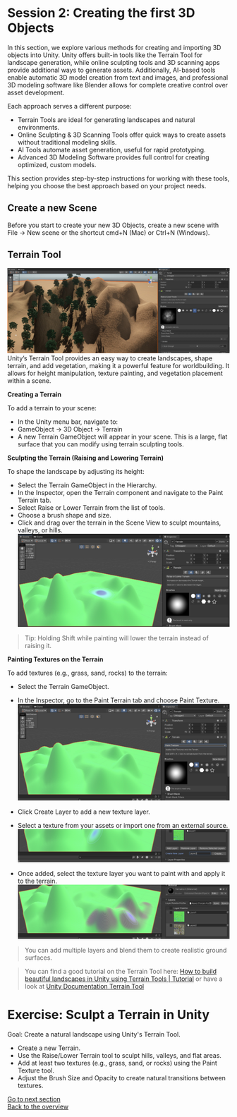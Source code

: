 # Session 2: Creating the first 3D Objects

In this section, we explore various methods for creating and importing 3D objects into Unity. Unity offers built-in tools like the Terrain Tool for landscape generation, while online sculpting tools and 3D scanning apps provide additional ways to generate assets. Additionally, AI-based tools enable automatic 3D model creation from text and images, and professional 3D modeling software like Blender allows for complete creative control over asset development.

Each approach serves a different purpose:
- Terrain Tools are ideal for generating landscapes and natural environments.
- Online Sculpting & 3D Scanning Tools offer quick ways to create assets without traditional modeling skills.
- AI Tools automate asset generation, useful for rapid prototyping.
- Advanced 3D Modeling Software provides full control for creating optimized, custom models.

This section provides step-by-step instructions for working with these tools, helping you choose the best approach based on your project needs.

## Create a new Scene

Before you start to create your new 3D Objects, create a new scene with File -> New scene or the shortcut cmd+N (Mac) or Ctrl+N (Windows).

## Terrain Tool  
![](images/terraintools.jpeg)
Unity’s Terrain Tool provides an easy way to create landscapes, shape terrain, and add vegetation, making it a powerful feature for worldbuilding. It allows for height manipulation, texture painting, and vegetation placement within a scene.

**Creating a Terrain**

To add a terrain to your scene:

 - In the Unity menu bar, navigate to:
 - GameObject -> 3D Object -> Terrain
 - A new Terrain GameObject will appear in your scene. This is a large, flat surface that you can modify using terrain sculpting tools.

**Sculpting the Terrain (Raising and Lowering Terrain)**

To shape the landscape by adjusting its height:
- Select the Terrain GameObject in the Hierarchy.
- In the Inspector, open the Terrain component and navigate to the Paint Terrain tab.
- Select Raise or Lower Terrain from the list of tools.
- Choose a brush shape and size.
- Click and drag over the terrain in the Scene View to sculpt mountains, valleys, or hills.![](images/terrain1.jpeg)

> Tip: Holding Shift while painting will lower the terrain instead of raising it.

**Painting Textures on the Terrain**

To add textures (e.g., grass, sand, rocks) to the terrain:
- Select the Terrain GameObject.
- In the Inspector, go to the Paint Terrain tab and choose Paint Texture.
![](images/terrain2.jpeg)

- Click Create Layer to add a new texture layer.
- Select a texture from your assets or import one from an external source.
![](images/terrain3.jpeg)

- Once added, select the texture layer you want to paint with and apply it to the terrain.
![](images/terrain4.jpeg)

> You can add multiple layers and blend them to create realistic ground surfaces.

> You can find a good tutorial on the Terrain Tool here: [How to build beautiful landscapes in Unity using Terrain Tools | Tutorial](https://www.youtube.com/watch?v=smnLYvF40s4) or have a look at [Unity Documentation Terrain Tool](https://docs.unity3d.com/2022.3/Documentation/Manual/script-Terrain.html)


# Exercise: Sculpt a Terrain in Unity

Goal: Create a natural landscape using Unity's Terrain Tool.

- Create a new Terrain.
- Use the Raise/Lower Terrain tool to sculpt hills, valleys, and flat areas.
- Add at least two textures (e.g., grass, sand, or rocks) using the Paint Texture tool.
- Adjust the Brush Size and Opacity to create natural transitions between textures.


[Go to next section](2_3DScan.md)<br>
[Back to the overview](readme.md)
